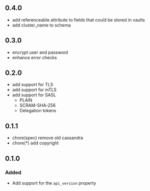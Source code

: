 ## 0.4.0

- add referenceable attribute to fields that could be stored in vaults
- add cluster_name to schema

## 0.3.0

- encrypt user and password
- enhance error checks

## 0.2.0

- add support for TLS
- add support for mTLS
- add support for SASL
  - PLAIN
  - SCRAM-SHA-256
  - Delegation tokens

## 0.1.1

- chore(spec) remove old cassandra
- chore(*) add copyright

## 0.1.0

### Added

* Add support for the `api_version` property
